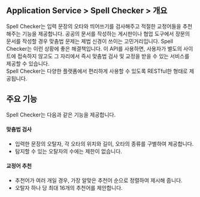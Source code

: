 ## Application Service > Spell Checker > 개요

Spell Checker는 입력 문장의 오타와 띄어쓰기를 검사해주고 적절한 교정어들을 추천해주는 기능을 제공합니다. 공공의 문서를 작성하는 게시판이나 협업 도구에서 장문의 문서를 작성할 경우 맞춤법 문제는 제법 신경이 쓰이는 고민거리입니다. Spell Checker는 이런 상황에 좋은 해결책입니다. 이 API를 사용하면, 사용자가 별도의 사이트에 접속하지 않고도 그 자리에서 즉시 맞춤법 검사 및 교정을 받을 수 있는 서비스를 제공할 수 있습니다.  
Spell Checker는 다양한 플랫폼에서 편리하게 사용할 수 있도록 RESTful한 형태로 제공됩니다.

## 주요 기능

Spell Checker는 다음과 같은 기능을 제공합니다.

#### 맞춤법 검사
* 입력한 문장의 오탈자, 각 오타의 위치와 길이, 오타의 종류를 구별하여 제공합니다. 
* 탐지할 수 있는 오탈자의 수에는 제한이 없습니다.

#### 교정어 추천
* 추천어가 여러 개일 경우, 가장 알맞은 추천어 순으로 정렬하여 제시해 줍니다. 
* 오탈자 하나 당 최대 16개의 추천어를 제안합니다.